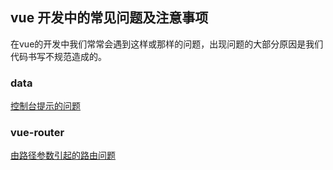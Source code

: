 ## vue 开发中的常见问题及注意事项

在vue的开发中我们常常会遇到这样或那样的问题，出现问题的大部分原因是我们代码书写不规范造成的。

### data

[控制台提示的问题](https://github.com/lvzhenbang/article/blob/master/vue/data/console.md)

### vue-router

[由路径参数引起的路由问题](https://github.com/lvzhenbang/article/blob/master/vue/route/path-param.md)
